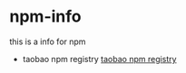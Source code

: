 npm-info
========

this is a info for npm


+ taobao npm registry   [taobao npm registry](http://npm.taobao.org/)
